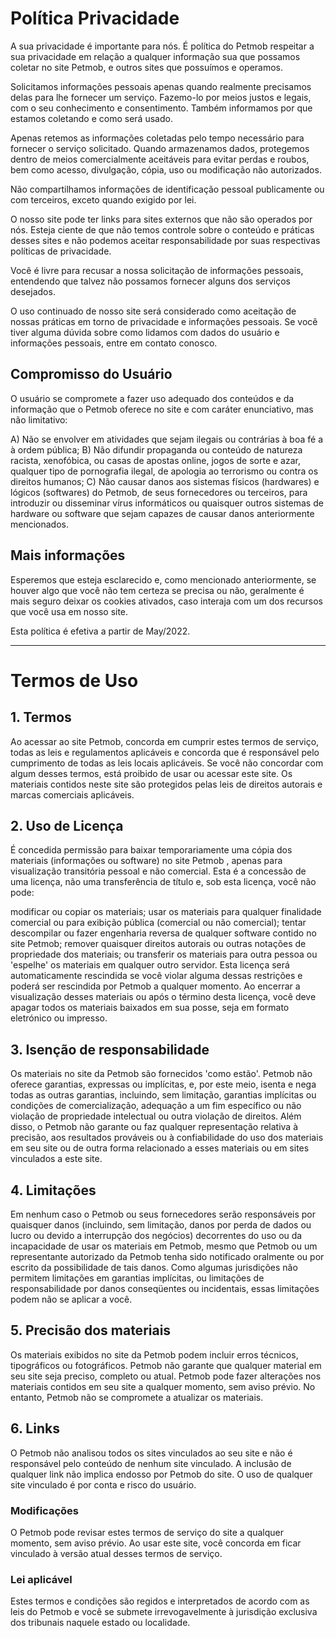 # Política Privacidade
A sua privacidade é importante para nós. É política do Petmob respeitar a sua privacidade em relação a qualquer informação sua que possamos coletar no site Petmob, e outros sites que possuímos e operamos.

Solicitamos informações pessoais apenas quando realmente precisamos delas para lhe fornecer um serviço. Fazemo-lo por meios justos e legais, com o seu conhecimento e consentimento. Também informamos por que estamos coletando e como será usado.

Apenas retemos as informações coletadas pelo tempo necessário para fornecer o serviço solicitado. Quando armazenamos dados, protegemos dentro de meios comercialmente aceitáveis ​​para evitar perdas e roubos, bem como acesso, divulgação, cópia, uso ou modificação não autorizados.

Não compartilhamos informações de identificação pessoal publicamente ou com terceiros, exceto quando exigido por lei.

O nosso site pode ter links para sites externos que não são operados por nós. Esteja ciente de que não temos controle sobre o conteúdo e práticas desses sites e não podemos aceitar responsabilidade por suas respectivas políticas de privacidade.

Você é livre para recusar a nossa solicitação de informações pessoais, entendendo que talvez não possamos fornecer alguns dos serviços desejados.

O uso continuado de nosso site será considerado como aceitação de nossas práticas em torno de privacidade e informações pessoais. Se você tiver alguma dúvida sobre como lidamos com dados do usuário e informações pessoais, entre em contato conosco.

## Compromisso do Usuário
O usuário se compromete a fazer uso adequado dos conteúdos e da informação que o Petmob oferece no site e com caráter enunciativo, mas não limitativo:

A) Não se envolver em atividades que sejam ilegais ou contrárias à boa fé a à ordem pública;
B) Não difundir propaganda ou conteúdo de natureza racista, xenofóbica, ou casas de apostas online, jogos de sorte e azar, qualquer tipo de pornografia ilegal, de apologia ao terrorismo ou contra os direitos humanos;
C) Não causar danos aos sistemas físicos (hardwares) e lógicos (softwares) do Petmob, de seus fornecedores ou terceiros, para introduzir ou disseminar vírus informáticos ou quaisquer outros sistemas de hardware ou software que sejam capazes de causar danos anteriormente mencionados.
## Mais informações
Esperemos que esteja esclarecido e, como mencionado anteriormente, se houver algo que você não tem certeza se precisa ou não, geralmente é mais seguro deixar os cookies ativados, caso interaja com um dos recursos que você usa em nosso site.

Esta política é efetiva a partir de May/2022.

----


# Termos de Uso

## 1. Termos
Ao acessar ao site Petmob, concorda em cumprir estes termos de serviço, todas as leis e regulamentos aplicáveis ​​e concorda que é responsável pelo cumprimento de todas as leis locais aplicáveis. Se você não concordar com algum desses termos, está proibido de usar ou acessar este site. Os materiais contidos neste site são protegidos pelas leis de direitos autorais e marcas comerciais aplicáveis.

## 2. Uso de Licença
É concedida permissão para baixar temporariamente uma cópia dos materiais (informações ou software) no site Petmob , apenas para visualização transitória pessoal e não comercial. Esta é a concessão de uma licença, não uma transferência de título e, sob esta licença, você não pode:

modificar ou copiar os materiais;
usar os materiais para qualquer finalidade comercial ou para exibição pública (comercial ou não comercial);
tentar descompilar ou fazer engenharia reversa de qualquer software contido no site Petmob;
remover quaisquer direitos autorais ou outras notações de propriedade dos materiais; ou
transferir os materiais para outra pessoa ou 'espelhe' os materiais em qualquer outro servidor.
Esta licença será automaticamente rescindida se você violar alguma dessas restrições e poderá ser rescindida por Petmob a qualquer momento. Ao encerrar a visualização desses materiais ou após o término desta licença, você deve apagar todos os materiais baixados em sua posse, seja em formato eletrónico ou impresso.

## 3. Isenção de responsabilidade
Os materiais no site da Petmob são fornecidos 'como estão'. Petmob não oferece garantias, expressas ou implícitas, e, por este meio, isenta e nega todas as outras garantias, incluindo, sem limitação, garantias implícitas ou condições de comercialização, adequação a um fim específico ou não violação de propriedade intelectual ou outra violação de direitos.
Além disso, o Petmob não garante ou faz qualquer representação relativa à precisão, aos resultados prováveis ​​ou à confiabilidade do uso dos materiais em seu site ou de outra forma relacionado a esses materiais ou em sites vinculados a este site.
## 4. Limitações
Em nenhum caso o Petmob ou seus fornecedores serão responsáveis ​​por quaisquer danos (incluindo, sem limitação, danos por perda de dados ou lucro ou devido a interrupção dos negócios) decorrentes do uso ou da incapacidade de usar os materiais em Petmob, mesmo que Petmob ou um representante autorizado da Petmob tenha sido notificado oralmente ou por escrito da possibilidade de tais danos. Como algumas jurisdições não permitem limitações em garantias implícitas, ou limitações de responsabilidade por danos conseqüentes ou incidentais, essas limitações podem não se aplicar a você.

## 5. Precisão dos materiais
Os materiais exibidos no site da Petmob podem incluir erros técnicos, tipográficos ou fotográficos. Petmob não garante que qualquer material em seu site seja preciso, completo ou atual. Petmob pode fazer alterações nos materiais contidos em seu site a qualquer momento, sem aviso prévio. No entanto, Petmob não se compromete a atualizar os materiais.

## 6. Links
O Petmob não analisou todos os sites vinculados ao seu site e não é responsável pelo conteúdo de nenhum site vinculado. A inclusão de qualquer link não implica endosso por Petmob do site. O uso de qualquer site vinculado é por conta e risco do usuário.

### Modificações
O Petmob pode revisar estes termos de serviço do site a qualquer momento, sem aviso prévio. Ao usar este site, você concorda em ficar vinculado à versão atual desses termos de serviço.

### Lei aplicável
Estes termos e condições são regidos e interpretados de acordo com as leis do Petmob e você se submete irrevogavelmente à jurisdição exclusiva dos tribunais naquele estado ou localidade.
